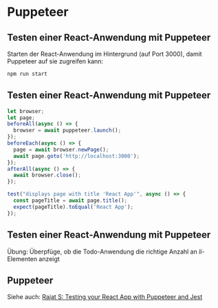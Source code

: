 # Puppeteer

## Testen einer React-Anwendung mit Puppeteer

Starten der React-Anwendung im Hintergrund (auf Port 3000), damit Puppeteer auf sie zugreifen kann:

```bash
npm run start
```

## Testen einer React-Anwendung mit Puppeteer

```js
let browser;
let page;
beforeAll(async () => {
  browser = await puppeteer.launch();
});
beforeEach(async () => {
  page = await browser.newPage();
  await page.goto('http://localhost:3000');
});
afterAll(async () => {
  await browser.close();
});

test("displays page with title 'React App'", async () => {
  const pageTitle = await page.title();
  expect(pageTitle).toEqual('React App');
});
```

## Testen einer React-Anwendung mit Puppeteer

Übung: Überpfüge, ob die Todo-Anwendung die richtige Anzahl an _li_-Elementen anzeigt

## Puppeteer

Siehe auch: [Rajat S: Testing your React App with Puppeteer and Jest](https://blog.bitsrc.io/testing-your-react-app-with-puppeteer-and-jest-c72b3dfcde59)
